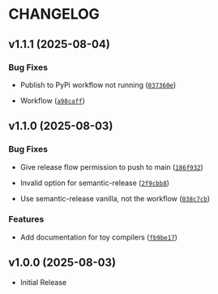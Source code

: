 # CHANGELOG

<!-- version list -->

## v1.1.1 (2025-08-04)

### Bug Fixes

- Publish to PyPi workflow not running
  ([`037360e`](https://github.com/varphi-lang/varphi-devkit/commit/037360e01db8ce8c9c6148b22322942c38af2283))

- Workflow
  ([`a98caff`](https://github.com/varphi-lang/varphi-devkit/commit/a98caff2cf79e68e9aaf82f1bb7aaefdb8307d68))


## v1.1.0 (2025-08-03)

### Bug Fixes

- Give release flow permission to push to main
  ([`186f932`](https://github.com/varphi-lang/varphi-devkit/commit/186f9321e9aaf42e00caba881805361300792637))

- Invalid option for semantic-release
  ([`2f9cbb8`](https://github.com/varphi-lang/varphi-devkit/commit/2f9cbb8aa5dfbe96670f3cdf51b2d29a1b015ef4))

- Use semantic-release vanilla, not the workflow
  ([`038c7cb`](https://github.com/varphi-lang/varphi-devkit/commit/038c7cb783544fdf16da90059cb758714fbe2e61))

### Features

- Add documentation for toy compilers
  ([`fb9be17`](https://github.com/varphi-lang/varphi-devkit/commit/fb9be178d7fb52d943a3236092348fd046a25472))


## v1.0.0 (2025-08-03)

- Initial Release

